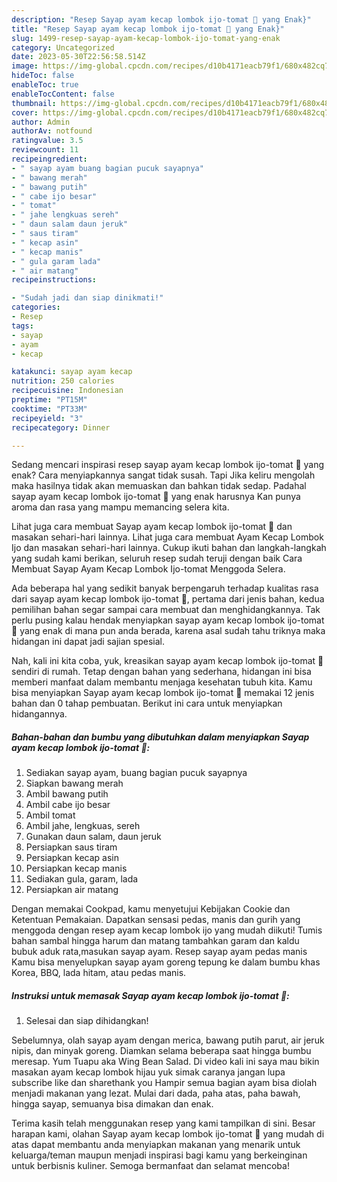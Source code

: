 ```yaml
---
description: "Resep Sayap ayam kecap lombok ijo-tomat 🍅 yang Enak}"
title: "Resep Sayap ayam kecap lombok ijo-tomat 🍅 yang Enak}"
slug: 1499-resep-sayap-ayam-kecap-lombok-ijo-tomat-yang-enak
category: Uncategorized
date: 2023-05-30T22:56:58.514Z
image: https://img-global.cpcdn.com/recipes/d10b4171eacb79f1/680x482cq70/sayap-ayam-kecap-lombok-ijo-tomat-foto-resep-utama.jpg
hideToc: false
enableToc: true
enableTocContent: false
thumbnail: https://img-global.cpcdn.com/recipes/d10b4171eacb79f1/680x482cq70/sayap-ayam-kecap-lombok-ijo-tomat-foto-resep-utama.jpg
cover: https://img-global.cpcdn.com/recipes/d10b4171eacb79f1/680x482cq70/sayap-ayam-kecap-lombok-ijo-tomat-foto-resep-utama.jpg
author: Admin
authorAv: notfound
ratingvalue: 3.5
reviewcount: 11
recipeingredient:
- " sayap ayam buang bagian pucuk sayapnya"
- " bawang merah"
- " bawang putih"
- " cabe ijo besar"
- " tomat"
- " jahe lengkuas sereh"
- " daun salam daun jeruk"
- " saus tiram"
- " kecap asin"
- " kecap manis"
- " gula garam lada"
- " air matang"
recipeinstructions:

- "Sudah jadi dan siap dinikmati!"
categories:
- Resep
tags:
- sayap
- ayam
- kecap

katakunci: sayap ayam kecap 
nutrition: 250 calories
recipecuisine: Indonesian
preptime: "PT15M"
cooktime: "PT33M"
recipeyield: "3"
recipecategory: Dinner

---
```



Sedang mencari inspirasi resep sayap ayam kecap lombok ijo-tomat 🍅 yang enak? Cara menyiapkannya sangat tidak susah. Tapi Jika keliru mengolah maka hasilnya tidak akan memuaskan dan bahkan tidak sedap. Padahal sayap ayam kecap lombok ijo-tomat 🍅 yang enak harusnya Kan punya aroma dan rasa yang mampu memancing selera kita.


Lihat juga cara membuat Sayap ayam kecap lombok ijo-tomat 🍅 dan masakan sehari-hari lainnya. Lihat juga cara membuat Ayam Kecap Lombok Ijo dan masakan sehari-hari lainnya. Cukup ikuti bahan dan langkah-langkah yang sudah kami berikan, seluruh resep sudah teruji dengan baik Cara Membuat Sayap Ayam Kecap Lombok Ijo-tomat Menggoda Selera.

Ada beberapa hal yang sedikit banyak berpengaruh terhadap kualitas rasa dari sayap ayam kecap lombok ijo-tomat 🍅, pertama dari jenis bahan, kedua pemilihan bahan segar sampai cara membuat dan menghidangkannya. Tak perlu pusing kalau hendak menyiapkan sayap ayam kecap lombok ijo-tomat 🍅 yang enak di mana pun anda berada, karena asal sudah tahu triknya maka hidangan ini dapat jadi sajian spesial.


Nah, kali ini kita coba, yuk, kreasikan sayap ayam kecap lombok ijo-tomat 🍅 sendiri di rumah. Tetap dengan bahan yang sederhana, hidangan ini bisa memberi manfaat dalam membantu menjaga kesehatan tubuh kita. Kamu bisa menyiapkan Sayap ayam kecap lombok ijo-tomat 🍅 memakai 12 jenis bahan dan 0 tahap pembuatan. Berikut ini cara untuk menyiapkan hidangannya.

<!--inarticleads1-->

##### Bahan-bahan dan bumbu yang dibutuhkan dalam menyiapkan Sayap ayam kecap lombok ijo-tomat 🍅:

1. Sediakan  sayap ayam, buang bagian pucuk sayapnya
1. Siapkan  bawang merah
1. Ambil  bawang putih
1. Ambil  cabe ijo besar
1. Ambil  tomat
1. Ambil  jahe, lengkuas, sereh
1. Gunakan  daun salam, daun jeruk
1. Persiapkan  saus tiram
1. Persiapkan  kecap asin
1. Persiapkan  kecap manis
1. Sediakan  gula, garam, lada
1. Persiapkan  air matang


Dengan memakai Cookpad, kamu menyetujui Kebijakan Cookie dan Ketentuan Pemakaian. Dapatkan sensasi pedas, manis dan gurih yang menggoda dengan resep ayam kecap lombok ijo yang mudah diikuti! Tumis bahan sambal hingga harum dan matang tambahkan garam dan kaldu bubuk aduk rata,masukan sayap ayam. Resep sayap ayam pedas manis Kamu bisa menyelupkan sayap ayam goreng tepung ke dalam bumbu khas Korea, BBQ, lada hitam, atau pedas manis. 

<!--inarticleads2-->

##### Instruksi untuk memasak Sayap ayam kecap lombok ijo-tomat 🍅:


1. Selesai dan siap dihidangkan!

Sebelumnya, olah sayap ayam dengan merica, bawang putih parut, air jeruk nipis, dan minyak goreng. Diamkan selama beberapa saat hingga bumbu meresap. Yum Tuapu aka Wing Bean Salad. Di video kali ini saya mau bikin masakan ayam kecap lombok hijau yuk simak caranya jangan lupa subscribe like dan sharethank you Hampir semua bagian ayam bisa diolah menjadi makanan yang lezat. Mulai dari dada, paha atas, paha bawah, hingga sayap, semuanya bisa dimakan dan enak. 

Terima kasih telah menggunakan resep yang kami tampilkan di sini. Besar harapan kami, olahan Sayap ayam kecap lombok ijo-tomat 🍅 yang mudah di atas dapat membantu anda menyiapkan makanan yang menarik untuk keluarga/teman maupun menjadi inspirasi bagi kamu yang berkeinginan untuk berbisnis kuliner. Semoga bermanfaat dan selamat mencoba!
